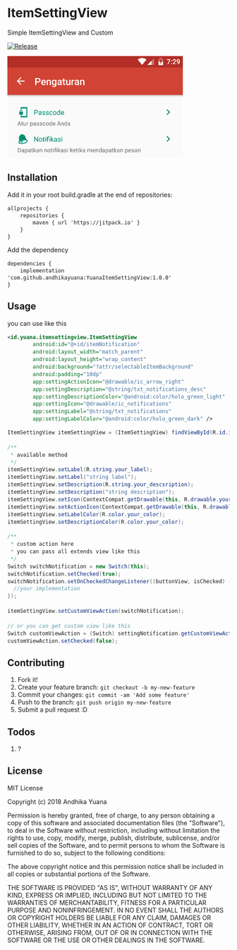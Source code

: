 # ItemSettingView

Simple ItemSettingView and Custom

[![Release](https://jitpack.io/v/andhikayuana/YuanaItemSettingView.svg)](https://jitpack.io/#andhikayuana/YuanaItemSettingView)

![](example.png?raw=true)

## Installation

Add it in your root build.gradle at the end of repositories:

```
allprojects {
    repositories {
        maven { url 'https://jitpack.io' }
    }
}
```

Add the dependency

```
dependencies {
    implementation 'com.github.andhikayuana:YuanaItemSettingView:1.0.0'
}
```

## Usage

you can use like this
```xml
<id.yuana.itemsettingview.ItemSettingView
        android:id="@+id/itemNotification"
        android:layout_width="match_parent"
        android:layout_height="wrap_content"
        android:background="?attr/selectableItemBackground"
        android:padding="10dp"
        app:settingActionIcon="@drawable/ic_arrow_right"
        app:settingDescription="@string/txt_notifications_desc"
        app:settingDescriptionColor="@android:color/holo_green_light"
        app:settingIcon="@drawable/ic_notifications"
        app:settingLabel="@string/txt_notifications"
        app:settingLabelColor="@android:color/holo_green_dark" />
```
```java
ItemSettingView itemSettingView = (ItemSettingView) findViewById(R.id.itemNotification);

/**
 * available method
 */
itemSettingView.setLabel(R.string.your_label);
itemSettingView.setLabel("string label");
itemSettingView.setDescription(R.string.your_descsription);
itemSettingView.setDescription("string description");
itemSettingView.setIcon(ContextCompat.getDrawable(this, R.drawable.your_icon));
itemSettingView.setActionIcon(ContextCompat.getDrawable(this, R.drawable.your_action_icon));
itemSettingView.setLabelColor(R.color.your_color);
itemSettingView.setDescriptionColor(R.color.your_color);

/**
 * custom action here
 * you can pass all extends view like this
 */
Switch switchNotification = new Switch(this);
switchNotification.setChecked(true);
switchNotification.setOnCheckedChangeListener((buttonView, isChecked) -> {
  //your implementation
});

itemSettingView.setCustomViewAction(switchNotification);

// or you can get custom view like this
Switch customViewAction = (Switch) settingNotification.getCustomViewAction();
customViewAction.setChecked(false);
```

## Contributing

1. Fork it!
2. Create your feature branch: `git checkout -b my-new-feature`
3. Commit your changes: `git commit -am 'Add some feature'`
4. Push to the branch: `git push origin my-new-feature`
5. Submit a pull request :D

## Todos

1. ?

## License

MIT License

Copyright (c) 2018 Andhika Yuana

Permission is hereby granted, free of charge, to any person obtaining a copy
of this software and associated documentation files (the "Software"), to deal
in the Software without restriction, including without limitation the rights
to use, copy, modify, merge, publish, distribute, sublicense, and/or sell
copies of the Software, and to permit persons to whom the Software is
furnished to do so, subject to the following conditions:

The above copyright notice and this permission notice shall be included in all
copies or substantial portions of the Software.

THE SOFTWARE IS PROVIDED "AS IS", WITHOUT WARRANTY OF ANY KIND, EXPRESS OR
IMPLIED, INCLUDING BUT NOT LIMITED TO THE WARRANTIES OF MERCHANTABILITY,
FITNESS FOR A PARTICULAR PURPOSE AND NONINFRINGEMENT. IN NO EVENT SHALL THE
AUTHORS OR COPYRIGHT HOLDERS BE LIABLE FOR ANY CLAIM, DAMAGES OR OTHER
LIABILITY, WHETHER IN AN ACTION OF CONTRACT, TORT OR OTHERWISE, ARISING FROM,
OUT OF OR IN CONNECTION WITH THE SOFTWARE OR THE USE OR OTHER DEALINGS IN THE
SOFTWARE.
